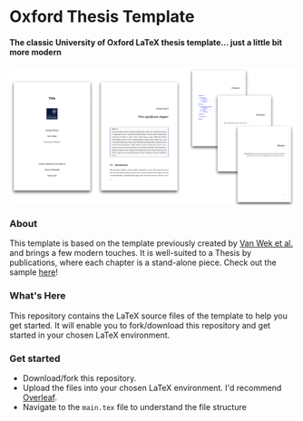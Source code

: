 # Oxford Thesis Template
#### The classic University of Oxford LaTeX thesis template... just a little bit more modern

<img align="center" width="1000" src="https://github.com/amanmajid/oxford-thesis-template/blob/main/cover_photo.png">

### About
This template is based on the template previously created by [Van Wek et al.](https://www.overleaf.com/latex/templates/university-of-oxford-mathematical-institute-phd-thesis-template/xzvzjnxbmftm) and brings a few modern touches. It is well-suited to a Thesis by publications, where each chapter is a stand-alone piece. Check out the sample [here](https://raw.githubusercontent.com/amanmajid/oxford-thesis-template/main/sample.pdf)!

### What's Here
This repository contains the LaTeX source files of the template to help you get started. It will enable you to fork/download this repository and get started in your chosen LaTeX environment. 

### Get started
- Download/fork this repository.
- Upload the files into your chosen LaTeX environment. I'd recommend [Overleaf](https://www.overleaf.com/).
- Navigate to the `main.tex` file to understand the file structure
